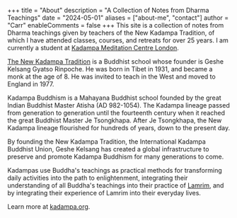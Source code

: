 +++
title = "About"
description = "A Collection of Notes from Dharma Teachings"
date = "2024-05-01"
aliases = ["about-me", "contact"]
author = "Carr"
enableComments = false
+++
This site is a collection of notes from Dharma teachings given by teachers of the New Kadampa Tradition, of which I have attended classes, courses, and retreats for over 25 years. I am currently a student at [Kadampa Meditation Centre London](https://meditation.london).

[The New Kadampa Tradition](https://kadampa.org) is a Buddhist school whose founder is Geshe Kelsang Gyatso Rinpoche. He was born in Tibet in 1931, and became a monk at the age of 8. He was invited to teach in the West and moved to England in 1977.

Kadampa Buddhism is a Mahayana Buddhist school founded by the great Indian Buddhist Master Atisha (AD 982-1054). The Kadampa lineage passed from generation to generation until the fourteenth century when it reached the great Buddhist Master Je Tsongkhapa. After Je Tsongkhapa, the New Kadampa lineage flourished for hundreds of years, down to the present day.

By founding the New Kadampa Tradition, the International Kadampa Buddhist Union, Geshe Kelsang has created a global infrastructure to preserve and promote Kadampa Buddhism for many generations to come.

 Kadampas use Buddha's teachings as practical methods for transforming daily activities into the path to enlightenment, integrating their understanding of all Buddha's teachings into their practice of [Lamrim](https://kadampa.org/buddhism/stages-of-the-path), and by integrating their experience of Lamrim into their everyday lives.

Learn more at [kadampa.org](https://kadampa.org/).
